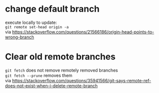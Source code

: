 # change default branch
execute locally to update:\
```git remote set-head origin -a```\
via https://stackoverflow.com/questions/21566186/origin-head-points-to-wrong-branch

# Clear old remote branches
`git fetch` does not remove remotely removed branches\
`git fetch --prune` removes them\
via https://stackoverflow.com/questions/35941566/git-says-remote-ref-does-not-exist-when-i-delete-remote-branch

